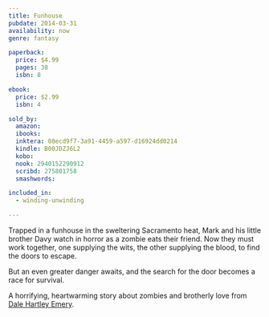 ```yaml
---
title: Funhouse
pubdate: 2014-03-31
availability: now
genre: fantasy

paperback:
  price: $4.99
  pages: 38
  isbn: 8

ebook:
  price: $2.99
  isbn: 4

sold_by:
  amazon:
  ibooks:
  inktera: 08ecd9f7-3a91-4459-a597-d16924dd0214
  kindle: B00JDZJ6L2
  kobo:
  nook: 2940152290912
  scribd: 275801758
  smashwords:

included_in:
  - winding-unwinding

---
```


Trapped in a funhouse in the sweltering Sacramento heat,
Mark and his little brother Davy
watch in horror as a zombie eats their friend.
Now they must work together,
one supplying the wits,
the other supplying the blood,
to find the doors to escape.

But an even greater danger awaits,
and the search for the door becomes a race for survival.

A horrifying, heartwarming story
about zombies and brotherly love
from [Dale Hartley Emery](http://dalehartleyemery.com).
